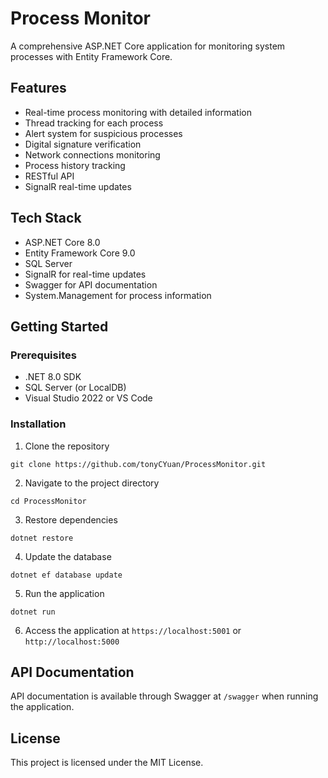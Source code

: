 # Process Monitor

A comprehensive ASP.NET Core application for monitoring system processes with Entity Framework Core.

## Features

- Real-time process monitoring with detailed information
- Thread tracking for each process
- Alert system for suspicious processes
- Digital signature verification
- Network connections monitoring
- Process history tracking
- RESTful API
- SignalR real-time updates

## Tech Stack

- ASP.NET Core 8.0
- Entity Framework Core 9.0
- SQL Server
- SignalR for real-time updates
- Swagger for API documentation
- System.Management for process information

## Getting Started

### Prerequisites

- .NET 8.0 SDK
- SQL Server (or LocalDB)
- Visual Studio 2022 or VS Code

### Installation

1. Clone the repository
```
git clone https://github.com/tonyCYuan/ProcessMonitor.git
```

2. Navigate to the project directory
```
cd ProcessMonitor
```

3. Restore dependencies
```
dotnet restore
```

4. Update the database
```
dotnet ef database update
```

5. Run the application
```
dotnet run
```

6. Access the application at `https://localhost:5001` or `http://localhost:5000`

## API Documentation

API documentation is available through Swagger at `/swagger` when running the application.

## License

This project is licensed under the MIT License.